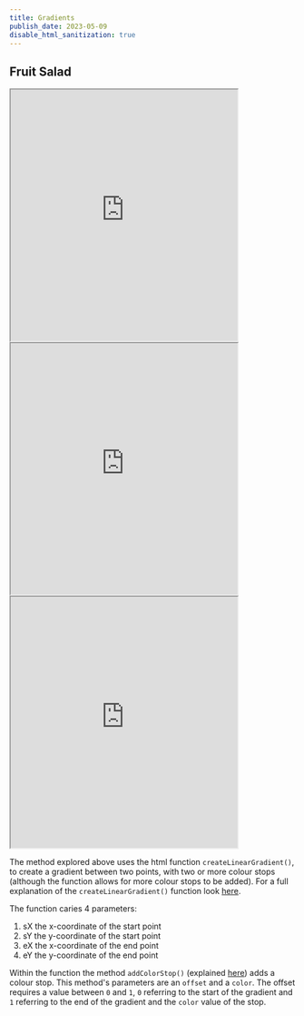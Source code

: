 ```yaml
---
title: Gradients
publish_date: 2023-05-09
disable_html_sanitization: true
---
```

## Fruit Salad 
<iframe width = "400" height = "442" src="https://editor.p5js.org/kirstinmeows/full/ShLxOcP1c2"></iframe> 
<iframe width = "400" height = "442" src="https://editor.p5js.org/kirstinmeows/full/-cLoEJezD"></iframe> 
<iframe width = "400" height = "442"src="https://editor.p5js.org/kirstinmeows/full/AJSD8st5X"></iframe> 

The method explored above uses the html function `createLinearGradient()`, to create a gradient between two points, with two or more colour stops (although the function allows for more colour stops to be added).  For a full explanation of the `createLinearGradient()` function look [here](https://developer.mozilla.org/en-US/docs/Web/API/CanvasRenderingContext2D/createLinearGradient). 

The function caries 4 parameters: 

1. sX the x-coordinate of the start point 
2. sY the y-coordinate of the start point 
3. eX the x-coordinate of the end point 
4. eY the y-coordinate of the end point 

Within the function the method `addColorStop()` (explained [here](https://developer.mozilla.org/en-US/docs/Web/API/CanvasGradient/addColorStop)) adds a colour stop.  This method's parameters are an `offset` and a `color`.  The offset requires a value between `0` and `1`, `0` referring to the start of the gradient and `1` referring to the end of the gradient and the `color` value of the stop.